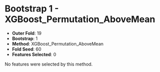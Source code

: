 # Bootstrap 1 - XGBoost_Permutation_AboveMean

- **Outer Fold**: 19
- **Bootstrap**: 1
- **Method**: XGBoost_Permutation_AboveMean
- **Fold Seed**: 60
- **Features Selected**: 0

No features were selected by this method.
